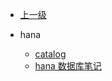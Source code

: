 <!-- docs/db/hana/_sidebar.md -->


* [上一级](db/)

* hana
  * [catalog](db/postgresql/) 
  * [hana 数据库笔记](db/hana/hana.md)

